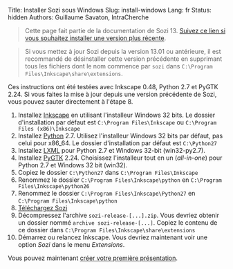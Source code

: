 Title: Installer Sozi sous Windows
Slug: install-windows
Lang: fr
Status: hidden
Authors: Guillaume Savaton, IntraCherche

> Cette page fait partie de la documentation de Sozi 13.
> [Suivez ce lien si vous souhaitez installer une version plus récente](|filename|install.md).

> Si vous mettez à jour Sozi depuis la version 13.01 ou antérieure,
> il est recommandé de désinstaller cette version précédente
> en supprimant tous les fichiers dont le nom commence par `sozi`
> dans `C:\Program Files\Inkscape\share\extensions`.

Ces instructions ont été testées avec Inkscape 0.48, Python 2.7 et PyGTK 2.24.
Si vous faites la mise à jour depuis une version précédente de Sozi,
vous pouvez sauter directement à l'étape 8.

1. Installez [Inkscape](http://inkscape.org/download/) en utilisant l'installeur Windows 32 bits.
Le dossier d'installation par défaut est  `C:\Program Files\Inkscape`
ou `C:\Program Files (x86)\Inkscape`
2. Installez [Python](http://python.org/download/) 2.7.
Utilisez l'installeur Windows 32 bits par défaut, pas celui pour x86_64.
Le dossier d'installation par défaut est `C:\Python27`
3. Installez [LXML](https://pypi.python.org/pypi/lxml/3.2.4#downloads) pour Python 2.7 et Windows 32-bit (win32-py2.7).
4. Installez [PyGTK](http://ftp.gnome.org/pub/GNOME/binaries/win32/pygtk/2.24/) 2.24.
Choisissez l'installeur tout en un  (*all-in-one*) pour Python 2.7 et Windows 32 bit (win32).
5. Copiez le dossier `C:\Python27` dans `C:\Program Files\Inkscape`
6. Renommez le dossier `C:\Program Files\Inkscape\python` en `C:\Program Files\Inkscape\python26`
7. Renommez le dossier `C:\Program Files\Inkscape\Python27` en `C:\Program Files\Inkscape\python`
8. [Téléchargez Sozi](https://github.com/sozi-projects/Sozi/releases/download/13.11/sozi-release-13.11-30213629.zip)
9. Décompressez l'archive `sozi-release-[...].zip`.
Vous devriez obtenir un dossier nommé `archive sozi-release-[...]`.
Copiez le contenu de ce dossier dans `C:\Program Files\Inkscape\share\extensions`
10. Démarrez ou relancez Inkscape.
Vous devriez maintenant voir une option *Sozi* dans le menu *Extensions*.

Vous pouvez maintenant [créer votre première présentation](|filename|create.md).
